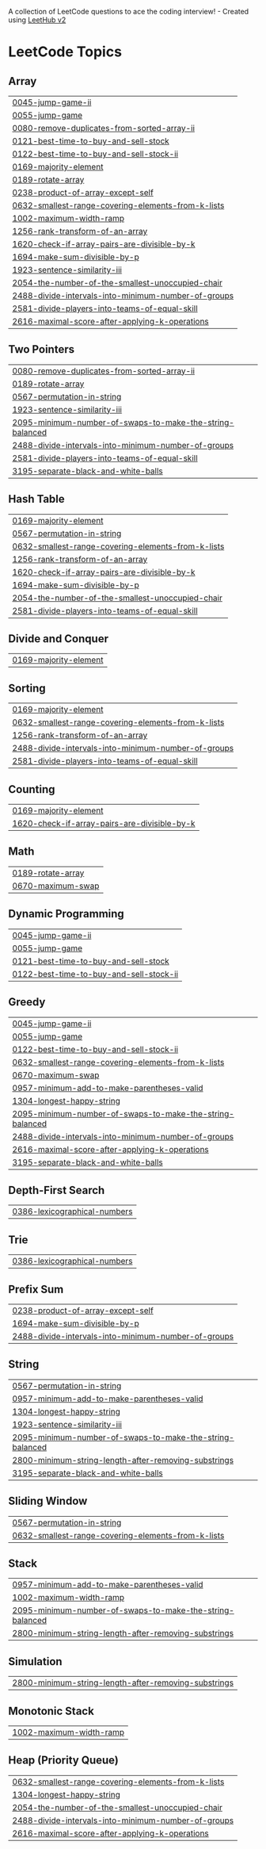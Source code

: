 A collection of LeetCode questions to ace the coding interview! - Created using [LeetHub v2](https://github.com/arunbhardwaj/LeetHub-2.0)
<!---LeetCode Topics Start-->
# LeetCode Topics
## Array
|  |
| ------- |
| [0045-jump-game-ii](https://github.com/Aditya192003/Leetcode/tree/master/0045-jump-game-ii) |
| [0055-jump-game](https://github.com/Aditya192003/Leetcode/tree/master/0055-jump-game) |
| [0080-remove-duplicates-from-sorted-array-ii](https://github.com/Aditya192003/Leetcode/tree/master/0080-remove-duplicates-from-sorted-array-ii) |
| [0121-best-time-to-buy-and-sell-stock](https://github.com/Aditya192003/Leetcode/tree/master/0121-best-time-to-buy-and-sell-stock) |
| [0122-best-time-to-buy-and-sell-stock-ii](https://github.com/Aditya192003/Leetcode/tree/master/0122-best-time-to-buy-and-sell-stock-ii) |
| [0169-majority-element](https://github.com/Aditya192003/Leetcode/tree/master/0169-majority-element) |
| [0189-rotate-array](https://github.com/Aditya192003/Leetcode/tree/master/0189-rotate-array) |
| [0238-product-of-array-except-self](https://github.com/Aditya192003/Leetcode/tree/master/0238-product-of-array-except-self) |
| [0632-smallest-range-covering-elements-from-k-lists](https://github.com/Aditya192003/Leetcode/tree/master/0632-smallest-range-covering-elements-from-k-lists) |
| [1002-maximum-width-ramp](https://github.com/Aditya192003/Leetcode/tree/master/1002-maximum-width-ramp) |
| [1256-rank-transform-of-an-array](https://github.com/Aditya192003/Leetcode/tree/master/1256-rank-transform-of-an-array) |
| [1620-check-if-array-pairs-are-divisible-by-k](https://github.com/Aditya192003/Leetcode/tree/master/1620-check-if-array-pairs-are-divisible-by-k) |
| [1694-make-sum-divisible-by-p](https://github.com/Aditya192003/Leetcode/tree/master/1694-make-sum-divisible-by-p) |
| [1923-sentence-similarity-iii](https://github.com/Aditya192003/Leetcode/tree/master/1923-sentence-similarity-iii) |
| [2054-the-number-of-the-smallest-unoccupied-chair](https://github.com/Aditya192003/Leetcode/tree/master/2054-the-number-of-the-smallest-unoccupied-chair) |
| [2488-divide-intervals-into-minimum-number-of-groups](https://github.com/Aditya192003/Leetcode/tree/master/2488-divide-intervals-into-minimum-number-of-groups) |
| [2581-divide-players-into-teams-of-equal-skill](https://github.com/Aditya192003/Leetcode/tree/master/2581-divide-players-into-teams-of-equal-skill) |
| [2616-maximal-score-after-applying-k-operations](https://github.com/Aditya192003/Leetcode/tree/master/2616-maximal-score-after-applying-k-operations) |
## Two Pointers
|  |
| ------- |
| [0080-remove-duplicates-from-sorted-array-ii](https://github.com/Aditya192003/Leetcode/tree/master/0080-remove-duplicates-from-sorted-array-ii) |
| [0189-rotate-array](https://github.com/Aditya192003/Leetcode/tree/master/0189-rotate-array) |
| [0567-permutation-in-string](https://github.com/Aditya192003/Leetcode/tree/master/0567-permutation-in-string) |
| [1923-sentence-similarity-iii](https://github.com/Aditya192003/Leetcode/tree/master/1923-sentence-similarity-iii) |
| [2095-minimum-number-of-swaps-to-make-the-string-balanced](https://github.com/Aditya192003/Leetcode/tree/master/2095-minimum-number-of-swaps-to-make-the-string-balanced) |
| [2488-divide-intervals-into-minimum-number-of-groups](https://github.com/Aditya192003/Leetcode/tree/master/2488-divide-intervals-into-minimum-number-of-groups) |
| [2581-divide-players-into-teams-of-equal-skill](https://github.com/Aditya192003/Leetcode/tree/master/2581-divide-players-into-teams-of-equal-skill) |
| [3195-separate-black-and-white-balls](https://github.com/Aditya192003/Leetcode/tree/master/3195-separate-black-and-white-balls) |
## Hash Table
|  |
| ------- |
| [0169-majority-element](https://github.com/Aditya192003/Leetcode/tree/master/0169-majority-element) |
| [0567-permutation-in-string](https://github.com/Aditya192003/Leetcode/tree/master/0567-permutation-in-string) |
| [0632-smallest-range-covering-elements-from-k-lists](https://github.com/Aditya192003/Leetcode/tree/master/0632-smallest-range-covering-elements-from-k-lists) |
| [1256-rank-transform-of-an-array](https://github.com/Aditya192003/Leetcode/tree/master/1256-rank-transform-of-an-array) |
| [1620-check-if-array-pairs-are-divisible-by-k](https://github.com/Aditya192003/Leetcode/tree/master/1620-check-if-array-pairs-are-divisible-by-k) |
| [1694-make-sum-divisible-by-p](https://github.com/Aditya192003/Leetcode/tree/master/1694-make-sum-divisible-by-p) |
| [2054-the-number-of-the-smallest-unoccupied-chair](https://github.com/Aditya192003/Leetcode/tree/master/2054-the-number-of-the-smallest-unoccupied-chair) |
| [2581-divide-players-into-teams-of-equal-skill](https://github.com/Aditya192003/Leetcode/tree/master/2581-divide-players-into-teams-of-equal-skill) |
## Divide and Conquer
|  |
| ------- |
| [0169-majority-element](https://github.com/Aditya192003/Leetcode/tree/master/0169-majority-element) |
## Sorting
|  |
| ------- |
| [0169-majority-element](https://github.com/Aditya192003/Leetcode/tree/master/0169-majority-element) |
| [0632-smallest-range-covering-elements-from-k-lists](https://github.com/Aditya192003/Leetcode/tree/master/0632-smallest-range-covering-elements-from-k-lists) |
| [1256-rank-transform-of-an-array](https://github.com/Aditya192003/Leetcode/tree/master/1256-rank-transform-of-an-array) |
| [2488-divide-intervals-into-minimum-number-of-groups](https://github.com/Aditya192003/Leetcode/tree/master/2488-divide-intervals-into-minimum-number-of-groups) |
| [2581-divide-players-into-teams-of-equal-skill](https://github.com/Aditya192003/Leetcode/tree/master/2581-divide-players-into-teams-of-equal-skill) |
## Counting
|  |
| ------- |
| [0169-majority-element](https://github.com/Aditya192003/Leetcode/tree/master/0169-majority-element) |
| [1620-check-if-array-pairs-are-divisible-by-k](https://github.com/Aditya192003/Leetcode/tree/master/1620-check-if-array-pairs-are-divisible-by-k) |
## Math
|  |
| ------- |
| [0189-rotate-array](https://github.com/Aditya192003/Leetcode/tree/master/0189-rotate-array) |
| [0670-maximum-swap](https://github.com/Aditya192003/Leetcode/tree/master/0670-maximum-swap) |
## Dynamic Programming
|  |
| ------- |
| [0045-jump-game-ii](https://github.com/Aditya192003/Leetcode/tree/master/0045-jump-game-ii) |
| [0055-jump-game](https://github.com/Aditya192003/Leetcode/tree/master/0055-jump-game) |
| [0121-best-time-to-buy-and-sell-stock](https://github.com/Aditya192003/Leetcode/tree/master/0121-best-time-to-buy-and-sell-stock) |
| [0122-best-time-to-buy-and-sell-stock-ii](https://github.com/Aditya192003/Leetcode/tree/master/0122-best-time-to-buy-and-sell-stock-ii) |
## Greedy
|  |
| ------- |
| [0045-jump-game-ii](https://github.com/Aditya192003/Leetcode/tree/master/0045-jump-game-ii) |
| [0055-jump-game](https://github.com/Aditya192003/Leetcode/tree/master/0055-jump-game) |
| [0122-best-time-to-buy-and-sell-stock-ii](https://github.com/Aditya192003/Leetcode/tree/master/0122-best-time-to-buy-and-sell-stock-ii) |
| [0632-smallest-range-covering-elements-from-k-lists](https://github.com/Aditya192003/Leetcode/tree/master/0632-smallest-range-covering-elements-from-k-lists) |
| [0670-maximum-swap](https://github.com/Aditya192003/Leetcode/tree/master/0670-maximum-swap) |
| [0957-minimum-add-to-make-parentheses-valid](https://github.com/Aditya192003/Leetcode/tree/master/0957-minimum-add-to-make-parentheses-valid) |
| [1304-longest-happy-string](https://github.com/Aditya192003/Leetcode/tree/master/1304-longest-happy-string) |
| [2095-minimum-number-of-swaps-to-make-the-string-balanced](https://github.com/Aditya192003/Leetcode/tree/master/2095-minimum-number-of-swaps-to-make-the-string-balanced) |
| [2488-divide-intervals-into-minimum-number-of-groups](https://github.com/Aditya192003/Leetcode/tree/master/2488-divide-intervals-into-minimum-number-of-groups) |
| [2616-maximal-score-after-applying-k-operations](https://github.com/Aditya192003/Leetcode/tree/master/2616-maximal-score-after-applying-k-operations) |
| [3195-separate-black-and-white-balls](https://github.com/Aditya192003/Leetcode/tree/master/3195-separate-black-and-white-balls) |
## Depth-First Search
|  |
| ------- |
| [0386-lexicographical-numbers](https://github.com/Aditya192003/Leetcode/tree/master/0386-lexicographical-numbers) |
## Trie
|  |
| ------- |
| [0386-lexicographical-numbers](https://github.com/Aditya192003/Leetcode/tree/master/0386-lexicographical-numbers) |
## Prefix Sum
|  |
| ------- |
| [0238-product-of-array-except-self](https://github.com/Aditya192003/Leetcode/tree/master/0238-product-of-array-except-self) |
| [1694-make-sum-divisible-by-p](https://github.com/Aditya192003/Leetcode/tree/master/1694-make-sum-divisible-by-p) |
| [2488-divide-intervals-into-minimum-number-of-groups](https://github.com/Aditya192003/Leetcode/tree/master/2488-divide-intervals-into-minimum-number-of-groups) |
## String
|  |
| ------- |
| [0567-permutation-in-string](https://github.com/Aditya192003/Leetcode/tree/master/0567-permutation-in-string) |
| [0957-minimum-add-to-make-parentheses-valid](https://github.com/Aditya192003/Leetcode/tree/master/0957-minimum-add-to-make-parentheses-valid) |
| [1304-longest-happy-string](https://github.com/Aditya192003/Leetcode/tree/master/1304-longest-happy-string) |
| [1923-sentence-similarity-iii](https://github.com/Aditya192003/Leetcode/tree/master/1923-sentence-similarity-iii) |
| [2095-minimum-number-of-swaps-to-make-the-string-balanced](https://github.com/Aditya192003/Leetcode/tree/master/2095-minimum-number-of-swaps-to-make-the-string-balanced) |
| [2800-minimum-string-length-after-removing-substrings](https://github.com/Aditya192003/Leetcode/tree/master/2800-minimum-string-length-after-removing-substrings) |
| [3195-separate-black-and-white-balls](https://github.com/Aditya192003/Leetcode/tree/master/3195-separate-black-and-white-balls) |
## Sliding Window
|  |
| ------- |
| [0567-permutation-in-string](https://github.com/Aditya192003/Leetcode/tree/master/0567-permutation-in-string) |
| [0632-smallest-range-covering-elements-from-k-lists](https://github.com/Aditya192003/Leetcode/tree/master/0632-smallest-range-covering-elements-from-k-lists) |
## Stack
|  |
| ------- |
| [0957-minimum-add-to-make-parentheses-valid](https://github.com/Aditya192003/Leetcode/tree/master/0957-minimum-add-to-make-parentheses-valid) |
| [1002-maximum-width-ramp](https://github.com/Aditya192003/Leetcode/tree/master/1002-maximum-width-ramp) |
| [2095-minimum-number-of-swaps-to-make-the-string-balanced](https://github.com/Aditya192003/Leetcode/tree/master/2095-minimum-number-of-swaps-to-make-the-string-balanced) |
| [2800-minimum-string-length-after-removing-substrings](https://github.com/Aditya192003/Leetcode/tree/master/2800-minimum-string-length-after-removing-substrings) |
## Simulation
|  |
| ------- |
| [2800-minimum-string-length-after-removing-substrings](https://github.com/Aditya192003/Leetcode/tree/master/2800-minimum-string-length-after-removing-substrings) |
## Monotonic Stack
|  |
| ------- |
| [1002-maximum-width-ramp](https://github.com/Aditya192003/Leetcode/tree/master/1002-maximum-width-ramp) |
## Heap (Priority Queue)
|  |
| ------- |
| [0632-smallest-range-covering-elements-from-k-lists](https://github.com/Aditya192003/Leetcode/tree/master/0632-smallest-range-covering-elements-from-k-lists) |
| [1304-longest-happy-string](https://github.com/Aditya192003/Leetcode/tree/master/1304-longest-happy-string) |
| [2054-the-number-of-the-smallest-unoccupied-chair](https://github.com/Aditya192003/Leetcode/tree/master/2054-the-number-of-the-smallest-unoccupied-chair) |
| [2488-divide-intervals-into-minimum-number-of-groups](https://github.com/Aditya192003/Leetcode/tree/master/2488-divide-intervals-into-minimum-number-of-groups) |
| [2616-maximal-score-after-applying-k-operations](https://github.com/Aditya192003/Leetcode/tree/master/2616-maximal-score-after-applying-k-operations) |
<!---LeetCode Topics End-->